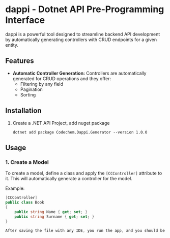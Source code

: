 # dappi - Dotnet API Pre-Programming Interface

dappi is a powerful tool designed to streamline backend API development by automatically generating controllers with CRUD endpoints for a given entity.

## Features

- **Automatic Controller Generation:** Controllers are automatically generated for CRUD operations and they offer:
    - Filtering by any field
    - Pagination
    - Sorting

## Installation

1. Create a .NET API Project, add nuget package

    ```dotnet add package Codechem.Dappi.Generator --version 1.0.0```

## Usage

### 1. Create a Model

To create a model, define a class and apply the `[CCController]` attribute to it. This will automatically generate a controller for the model.

Example:

```csharp
[CCController]
public class Book
{
    public string Name { get; set; }
    public string Surname { get; set; }
}

After saving the file with any IDE, you run the app, and you should be able to access your CRUD endpoints section under /api/book/ url.

